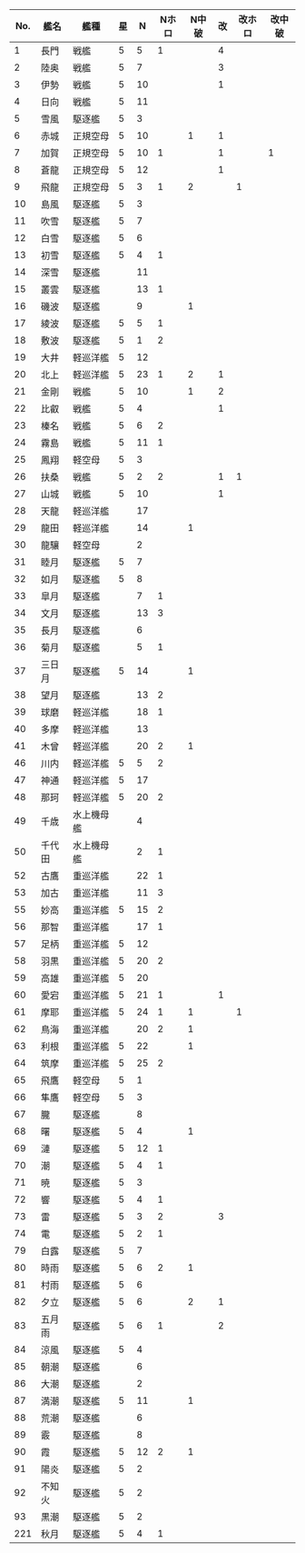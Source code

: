 |No.|艦名|艦種|星|N|Nホロ|N中破|改|改ホロ|改中破|
|---|---|---|---|---|---|---|---|---|---|
|1|長門|戦艦|5|5|1||4|||
|2|陸奥|戦艦|5|7|||3|||
|3|伊勢|戦艦|5|10|||1|||
|4|日向|戦艦|5|11||||||
|5|雪風|駆逐艦|5|3||||||
|6|赤城|正規空母|5|10||1|1|||
|7|加賀|正規空母|5|10|1||1||1|
|8|蒼龍|正規空母|5|12|||1|||
|9|飛龍|正規空母|5|3|1|2||1||
|10|島風|駆逐艦|5|3||||||
|11|吹雪|駆逐艦|5|7||||||
|12|白雪|駆逐艦|5|6||||||
|13|初雪|駆逐艦|5|4|1|||||
|14|深雪|駆逐艦||11||||||
|15|叢雲|駆逐艦||13|1|||||
|16|磯波|駆逐艦||9||1||||
|17|綾波|駆逐艦|5|5|1|||||
|18|敷波|駆逐艦|5|1|2|||||
|19|大井|軽巡洋艦|5|12||||||
|20|北上|軽巡洋艦|5|23|1|2|1|||
|21|金剛|戦艦|5|10||1|2|||
|22|比叡|戦艦|5|4|||1|||
|23|榛名|戦艦|5|6|2|||||
|24|霧島|戦艦|5|11|1|||||
|25|鳳翔|軽空母|5|3||||||
|26|扶桑|戦艦|5|2|2||1|1||
|27|山城|戦艦|5|10|||1|||
|28|天龍|軽巡洋艦||17||||||
|29|龍田|軽巡洋艦||14||1||||
|30|龍驤|軽空母||2||||||
|31|睦月|駆逐艦|5|7||||||
|32|如月|駆逐艦|5|8||||||
|33|皐月|駆逐艦||7|1|||||
|34|文月|駆逐艦||13|3|||||
|35|長月|駆逐艦||6||||||
|36|菊月|駆逐艦||5|1|||||
|37|三日月|駆逐艦|5|14||1||||
|38|望月|駆逐艦||13|2|||||
|39|球磨|軽巡洋艦||18|1|||||
|40|多摩|軽巡洋艦||13||||||
|41|木曾|軽巡洋艦||20|2|1||||
|46|川内|軽巡洋艦|5|5|2|||||
|47|神通|軽巡洋艦|5|17||||||
|48|那珂|軽巡洋艦|5|20|2|||||
|49|千歳|水上機母艦||4||||||
|50|千代田|水上機母艦||2|1|||||
|52|古鷹|重巡洋艦||22|1|||||
|53|加古|重巡洋艦||11|3|||||
|55|妙高|重巡洋艦|5|15|2|||||
|56|那智|重巡洋艦||17|1|||||
|57|足柄|重巡洋艦|5|12||||||
|58|羽黒|重巡洋艦|5|20|2|||||
|59|高雄|重巡洋艦|5|20||||||
|60|愛宕|重巡洋艦|5|21|1||1|||
|61|摩耶|重巡洋艦|5|24|1|1||1||
|62|鳥海|重巡洋艦||20|2|1||||
|63|利根|重巡洋艦|5|22||1||||
|64|筑摩|重巡洋艦|5|25|2|||||
|65|飛鷹|軽空母|5|1||||||
|66|隼鷹|軽空母|5|3||||||
|67|朧|駆逐艦||8||||||
|68|曙|駆逐艦|5|4||1||||
|69|漣|駆逐艦|5|12|1|||||
|70|潮|駆逐艦|5|4|1|||||
|71|暁|駆逐艦|5|3||||||
|72|響|駆逐艦|5|4|1|||||
|73|雷|駆逐艦|5|3|2||3|||
|74|電|駆逐艦|5|2|1|||||
|79|白露|駆逐艦|5|7||||||
|80|時雨|駆逐艦|5|6|2|1||||
|81|村雨|駆逐艦|5|6||||||
|82|夕立|駆逐艦|5|6||2|1|||
|83|五月雨|駆逐艦|5|6|1||2|||
|84|涼風|駆逐艦|5|4||||||
|85|朝潮|駆逐艦||6||||||
|86|大潮|駆逐艦||2||||||
|87|満潮|駆逐艦|5|11||1||||
|88|荒潮|駆逐艦||6||||||
|89|霰|駆逐艦||8||||||
|90|霞|駆逐艦|5|12|2|1||||
|91|陽炎|駆逐艦|5|2||||||
|92|不知火|駆逐艦|5|2||||||
|93|黒潮|駆逐艦|5|2||||||
|221|秋月|駆逐艦|5|4|1|||||
